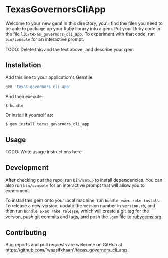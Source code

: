 # TexasGovernorsCliApp

Welcome to your new gem! In this directory, you'll find the files you need to be able to package up your Ruby library into a gem. Put your Ruby code in the file `lib/texas_governors_cli_app`. To experiment with that code, run `bin/console` for an interactive prompt.

TODO: Delete this and the text above, and describe your gem

## Installation

Add this line to your application's Gemfile:

```ruby
gem 'texas_governors_cli_app'
```

And then execute:

    $ bundle

Or install it yourself as:

    $ gem install texas_governors_cli_app

## Usage

TODO: Write usage instructions here

## Development

After checking out the repo, run `bin/setup` to install dependencies. You can also run `bin/console` for an interactive prompt that will allow you to experiment.

To install this gem onto your local machine, run `bundle exec rake install`. To release a new version, update the version number in `version.rb`, and then run `bundle exec rake release`, which will create a git tag for the version, push git commits and tags, and push the `.gem` file to [rubygems.org](https://rubygems.org).

## Contributing

Bug reports and pull requests are welcome on GitHub at https://github.com/'waasifkhaan'/texas_governors_cli_app.
